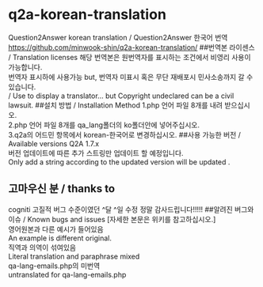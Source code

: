 # q2a-korean-translation
Question2Answer korean  translation / Question2Answer 한국어 번역<br/>
https://github.com/minwook-shin/q2a-korean-translation/
##번역본 라이센스 / Translation licenses
해당 번역본은 원번역자를 표시하는 조건에서 비영리 사용이 가능합니다.<br/>
번역자 표시하에 사용가능 but, 번역자 미표시 혹은 무단 재배포시 민사소송까지 갈 수 있습니다. <br/>
/ Use to display a translator... but Copyright undeclared can be a civil lawsuit.
##설치 방법 / Installation Method
1.php 언어 파일 8개를 내려 받으십시오. <br/>
2.php 언어 파일 8개를 qa_lang폴더의 ko폴더안에 넣어주십시오.<br/>
3.q2a의 어드민 항목에서 korean-한국어로 변경하십시오.
##사용 가능한 버전 / Available versions
Q2A 1.7.x <br/>
버전 업데이트에 따른 추가 스트링만 업데이트 할 예정입니다.<br/>
Only add a string according to the updated version will be updated .
## 고마우신 분 / thanks to
cogniti 고질적 버그 수준이였던 ^달 ^일 수정 정말 감사드립니다!!!!!
##알려진 버그와 이슈 / Known bugs and issues 
[자세한 본문은 위키를 참고하십시오.]<br/>
영어원본과 다른 예시가 들어있음<br/>
An example is different original.<br/>
직역과 의역이 섞여있음<br/>
Literal translation and paraphrase mixed<br/>
qa-lang-emails.php의 미번역<br/>
untranslated for qa-lang-emails.php